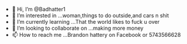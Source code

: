 - 👋 Hi, I’m @Badhatter1
- 👀 I’m interested in ...woman,things to do outside,and cars n shit
- 🌱 I’m currently learning ...That the world likes to fuck u over
- 💞️ I’m looking to collaborate on ...making more money
- 📫 How to reach me ...Brandon hattery  on Facebook  or 5743566628

<!---
Badhatter1/Badhatter1 is a ✨ special ✨ repository because its `README.md` (this file) appears on your GitHub profile.
You can click the Preview link to take a look at your changes.
--->
